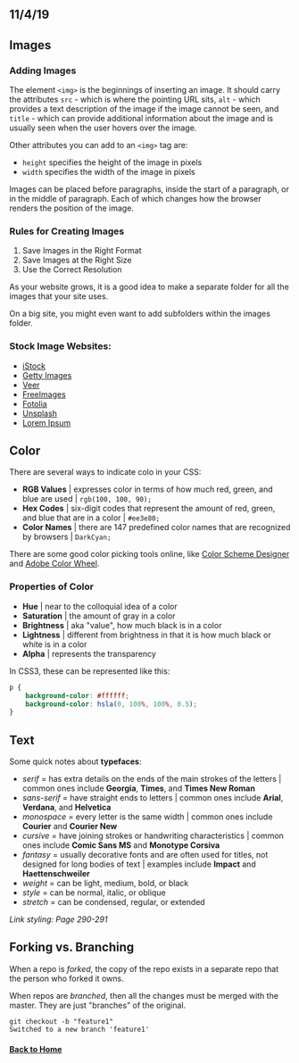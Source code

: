 ## 11/4/19

## Images

### Adding Images

The element `<img>` is the beginnings of inserting an image. It should carry the attributes `src` - which is where the pointing URL sits, `alt` - which provides a text description of the image if the image cannot be seen, and `title` - which can provide additional information about the image and is usually seen when the user hovers over the image.

Other attributes you can add to an `<img>` tag are:
- `height` specifies the height of the image in pixels
- `width` specifies the width of the image in pixels

Images can be placed before paragraphs, inside the start of a paragraph, or in the middle of paragraph. Each of which changes how the browser renders the position of the image.

### Rules for Creating Images

1. Save Images in the Right Format
2. Save Images at the Right Size
3. Use the Correct Resolution

As your website grows, it is a good idea to make a separate folder for all the images that your site uses.

On a big site, you might even want to add subfolders within the images folder.

### Stock Image Websites:
- [iStock](https://www.istockphoto.com/)
- [Getty Images](https://www.gettyimages.com/)
- [Veer](https://www.veer.com/)
- [FreeImages](https://www.freeimages.com/)
- [Fotolia](https://us.fotolia.com/)
- [Unsplash](https://unsplash.com/)
- [Lorem Ipsum](https://loremipsum.io/21-of-the-best-placeholder-image-generators/)

## Color

There are several ways to indicate colo in your CSS:
- **RGB Values** | expresses color in terms of how much red, green, and blue are used | `rgb(100, 100, 90);`
- **Hex Codes** | six-digit codes that represent the amount of red, green, and blue that are in a color | `#ee3e80;`
- **Color Names** | there are 147 predefined color names that are recognized by browsers | `DarkCyan;`

There are some good color picking tools online, like [Color Scheme Designer](https://colorschemedesigner.com/csd-3.5/) and [Adobe Color Wheel](https://color.adobe.com/create).

### Properties of Color
- **Hue** | near to the colloquial idea of a color
- **Saturation** | the amount of gray in a color
- **Brightness** | aka "value", how much black is in a color
- **Lightness** | different from brightness in that it is how much black or white is in a color
- **Alpha** | represents the transparency

In CSS3, these can be represented like this:
```css
p {
    background-color: #ffffff;
    background-color: hsla(0, 100%, 100%, 0.5);
}
```

## Text

Some quick notes about **typefaces**:
- _serif_ = has extra details on the ends of the main strokes of the letters | common ones include **Georgia**, **Times**, and **Times New Roman**
- _sans-serif_ = have straight ends to letters | common ones include **Arial**, **Verdana**, and **Helvetica**
- _monospace_ = every letter is the same width | common ones include **Courier** and **Courier New**
- _cursive_ = have joining strokes or handwriting characteristics | common ones include **Comic Sans MS** and **Monotype Corsiva**
- _fantasy_ = usually decorative fonts and are often used for titles, not designed for long bodies of text | examples include **Impact** and **Haettenschweiler**
- _weight_ = can be light, medium, bold, or black
- _style_ = can be normal, italic, or oblique
- _stretch_ = can be condensed, regular, or extended

_Link styling: Page 290-291_

## Forking vs. Branching

When a repo is _forked_, the copy of the repo exists in a separate repo that the person who forked it owns.

When repos are _branched_, then all the changes must be merged with the master. They are just "branches" of the original.

```
git checkout -b "feature1"
Switched to a new branch 'feature1'
```

#### [Back to Home](index.md)